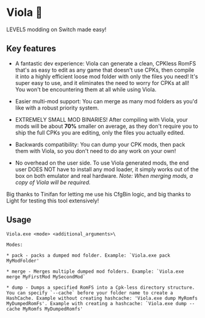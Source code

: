 # Viola 💜
LEVEL5 modding on Switch made easy!

## Key features
* A fantastic dev experience: Viola can generate a clean, CPKless RomFS that's as easy to edit as any game that doesn't use CPKs, then compile it into a highly efficient loose mod folder with only the files you need! It's super easy to use, and it eliminates the need to worry for CPKs at all! You won't be encountering them at all while using Viola.

* Easier multi-mod support: You can merge as many mod folders as you'd like with a robust priority system.

* EXTREMELY SMALL MOD BINARIES! After compiling with Viola, your mods will be about **70%** smaller on average, as they don't require you to ship the full CPKs you are editing, only the files you actually edited.

* Backwards compatibility: You can dump your CPK mods, then pack them with Viola, so you don't need to do any work on your own!

* No overhead on the user side. To use Viola generated mods, the end user DOES NOT have to install any mod loader, it simply works out of the box on both emulator and real hardware. *Note: When merging mods, a copy of Viola will be required.*


Big thanks to Tinifan for letting me use his CfgBin logic, and big thanks to Light for testing this tool extensively!

## Usage
```
Viola.exe <mode> <additional_arguments>\

Modes:

* pack - packs a dumped mod folder. Example: `Viola.exe pack MyModFolder'

* merge - Merges multiple dumped mod folders. Example: `Viola.exe merge MyFirstMod MySecondMod`

* dump - Dumps a specified RomFS into a Cpk-less directory structure. You can specify `--cache` before your folder name to create a HashCache. Example without creating hashcache: 'Viola.exe dump MyRomfs MyDumpedRomFs'. Example with creating a hashcache: `Viola.exe dump --cache MyRomfs MyDumpedRomfs'
```
